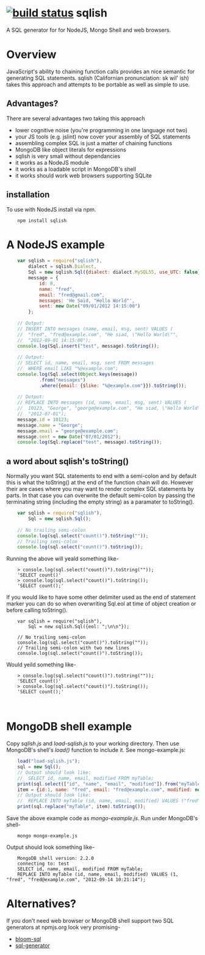 [![build status](https://secure.travis-ci.org/rsdoiel/sqlish.png)](http://travis-ci.org/rsdoiel/sqlish)
sqlish
======

A SQL generator for for NodeJS, Mongo Shell and web browsers.

# Overview

JavaScript's ability to chaining function calls provides an nice semantic
for generating SQL statements. sqlish (Californian pronunciation: sk wil' ish)
takes this approach and attempts to be portable as well as simple to use.


## Advantages?

There are several advantages two taking this approach

* lower cognitive noise (you're programming in one language not two)
* your JS tools (e.g. jslint) now cover your assembly of SQL statements
* assembling complex SQL is just a matter of chaining functions
* MongoDB like object literals for expressions
* sqlish is very small without dependancies
* it works as a NodeJS module
* it works as a loadable script in MongoDB's shell
* it works should work web browsers supporting SQLite


## installation

To use with NodeJS install via npm.

```
	npm install sqlish
```

# A NodeJS example

```JavaScript
	var sqlish = require("sqlish"),
		dialect = sqlish.Dialect,
		Sql = new sqlish.Sql({dialect: dialect.MySQL55, use_UTC: false}),
		message = {
			id: 0,
			name: "fred",
			email: "fred@gmail.com",
			messages: 'He Said, "Hello World"',
			sent: new Date("09/01/2012 14:15:00")
		};
	
	// Output:
	// INSERT INTO messages (name, email, msg, sent) VALUES (
	//	"fred", "fred@example.com", "He siad, \"Hello World\"", 
	//	"2012-09-01 14:15:00");
	console.log(Sql.insert("test", message).toString());
	
	// Output:
	// SELECT id, name, email, msg, sent FROM messages 
	//	WHERE email LIKE "%@example.com";
	console.log(Sql.select(Object.keys(message))
			.from("messages")
			.where({email: {$like: "%@example.com"}}).toString());
	
	// Output:
	// REPLACE INTO messages (id, name, email, msg, sent) VALUES (
	//	10123, "George", "george@example.com", "He siad, \"Hello World\"", 
	//	"2012-07-01");
	message.id = 10123;
	message.name = "George";
	message.email = "george@example.com";
	message.sent = new Date("07/01/2012");
	console.log(Sql.replace("test", message).toString());
```

## a word about sqlish's toString()

Normally you want SQL statements to end with a semi-colon and by default this
is what the toString() at the end of the function chain will do.  However their
are cases where you may want to render complex SQL statements by parts.  In
that case you can overwrite the default semi-colon by passing the terminating
string (including the empty string) as a paramater to toString().

```JavaScript
	var sqlish = require("sqlish"),
		Sql = new sqlish.Sql();
    
    // No trailing semi-colon
    console.log(sql.select("count()").toString(""));
    // Trailing semi-colon
    console.log(sql.select("count()").toString());
```
Running the above will yeald something like-

```shell
    > console.log(sql.select("count()").toString(""));
    'SELECT count()'
    > console.log(sql.select("count()").toString());
    'SELECT count();'
```

If you would like to have some other delimiter used as the end of statement marker you
can do so when overwriting Sql.eol at time of object creation or before calling toString().

```
	var sqlish = require("sqlish"),
		Sql = new sqlish.Sql({eol: ";\n\n"});
    
    // No trailing semi-colon
    console.log(sql.select("count()").toString(""));
    // Trailing semi-colon with two new lines
    console.log(sql.select("count()").toString());
```

Would yeild something like-

```shell
    > console.log(sql.select("count()").toString(""));
    'SELECT count()'
    > console.log(sql.select("count()").toString());
    'SELECT count();'
    
    
```

# MongoDB shell example

Copy _sqlish.js_ and _load-sqlish.js_ to your working directory. Then use
MongoDB's shell's _load()_ function to include it. See mongo-example.js:

```javascript
    load("load-sqlish.js");
    sql = new Sql();
    // Output should look like:
    //  SELECT id, name, email, modified FROM myTable;
    print(sql.select(["id", "name", "email", "modified"]).from("myTable").toString());
    item = {id:1, name: "fred", email: "fred@example.com", modified: new Date("09/14/2012 10:21:14")};
    // Output should look like:
    //  REPLACE INTO myTable (id, name, email, modified) VALUES ("fred", "fred@example.com", "2012-09-14 10:21:14");
    print(sql.replace("myTable", item).toString());
```

Save the above example code as _mongo-example.js_. Run under MongoDB's shell-

```shell
	mongo mongo-example.js
```

Output should look something like-

```shell
	MongoDB shell version: 2.2.0
	connecting to: test
	SELECT id, name, email, modified FROM myTable;
	REPLACE INTO myTable (id, name, email, modified) VALUES (1, "fred", "fred@example.com", "2012-09-14 10:21:14");
```

# Alternatives?

If you don't need web browser or MongoDB shell support two SQL generators at npmjs.org 
look very promising-

* [bloom-sql](https://npmjs.org/package/bloom-sql)
* [sql-generator](https://npmjs.org/package/sql-generator)

